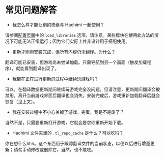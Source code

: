 # 常见问题解答
- 我怎么样才能让别的模组与 Hachimi 一起使用？

请参阅[配置页面](/zh-cn/docs/hachimi/config)中的 `load_libraries` 选项。请注意，某些模块在使用此方法的情况下可能无法正常运行；因为它们实际上并非设计用于搭配使用。

- 更新才刚刚安装完成，但所有内容仍未翻译。为什么？

翻译可能已安装，但游戏尚未尝试加载。只需导航到另一个画面（触发加载程序），就能看到翻译出现了。

- 我能在正在进行更新的过程中继续玩游戏吗？

可以，在翻译数据更新期间继续玩游戏完全没问题，但请注意，更新期间翻译会被禁用，离开当前游戏界面后翻译也会消失。安装完成后，游戏重新加载翻译后就会恢复（见上文）。

- 我在安装过程中不小心关掉了游戏，完蛋，我是不是废了？

当然不是，只需要重新打开游戏，它就会要求你重新开始下载。

- Hachimi 文件夹里的 `.tl_repo_cache` 是什么？可以吃吗？

你在想什么hhh。这个东西用于跟踪翻译文件的当前状态，以便以后进行增量更新；请勿手动修改或删除它，当然，也不能吃。